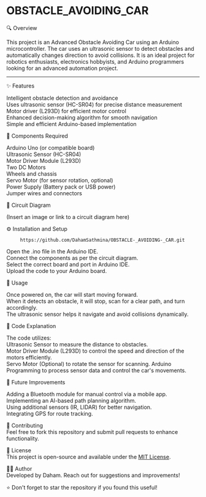 # OBSTACLE_AVOIDING_CAR
🔍 Overview

This project is an Advanced Obstacle Avoiding Car using an Arduino microcontroller. The car uses an ultrasonic sensor to detect obstacles and automatically changes direction to avoid collisions. It is an ideal project for robotics enthusiasts, electronics hobbyists, and Arduino programmers looking for an advanced automation project.

- - -
✨ Features

Intelligent obstacle detection and avoidance        
Uses ultrasonic sensor (HC-SR04) for precise distance measurement        
Motor driver (L293D) for efficient motor control        
Enhanced decision-making algorithm for smooth navigation        
Simple and efficient Arduino-based implementation


🔧 Components Required

Arduino Uno (or compatible board)        
Ultrasonic Sensor (HC-SR04)        
Motor Driver Module (L293D)        
Two DC Motors        
Wheels and chassis        
Servo Motor (for sensor rotation, optional)        
Power Supply (Battery pack or USB power)        
Jumper wires and connectors



📡 Circuit Diagram

(Insert an image or link to a circuit diagram here)



⚙️ Installation and Setup

         https://github.com/DahamSathmina/OBSTACLE-_AVOIDING-_CAR.git

Open the .ino file in the Arduino IDE.        
Connect the components as per the circuit diagram.        
Select the correct board and port in Arduino IDE.        
Upload the code to your Arduino board.



🚀 Usage

Once powered on, the car will start moving forward.        
When it detects an obstacle, it will stop, scan for a clear path, and turn accordingly.        
The ultrasonic sensor helps it navigate and avoid collisions dynamically.



📝 Code Explanation

The code utilizes:        
Ultrasonic Sensor to measure the distance to obstacles.        
Motor Driver Module (L293D) to control the speed and direction of the motors efficiently.        
Servo Motor (Optional) to rotate the sensor for scanning.
Arduino Programming to process sensor data and control the car's movements.



🔮 Future Improvements

Adding a Bluetooth module for manual control via a mobile app.        
Implementing an AI-based path planning algorithm.        
Using additional sensors (IR, LIDAR) for better navigation.        
Integrating GPS for route tracking.



🤝 Contributing        
Feel free to fork this repository and submit pull requests to enhance functionality.

📜 License        
This project is open-source and available under the [MIT License](LICENSE).

👨‍💻 Author        
Developed by Daham. Reach out for suggestions and improvements! 

⭐ Don't forget to star the repository if you found this useful!


